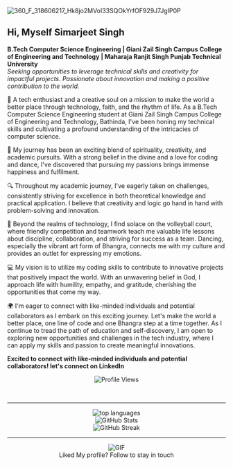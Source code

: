 ![360_F_318606217_Hk8jo2MVoI33SQOkYrfOF929J7JgIP0P](https://user-images.githubusercontent.com/130891817/232280778-77fcd051-7f5e-406e-a7d1-be502243f8f5.jpg)
## Hi, Myself Simarjeet Singh
**B.Tech Computer Science Engineering | Giani Zail Singh Campus College of Engineering and Technology | Maharaja Ranjit Singh Punjab Technical University**  
*Seeking opportunities to leverage technical skills and creativity for impactful projects.  Passionate about innovation and making a positive contribution to the world.*


🌟 A tech enthusiast and a creative soul on a mission to make the world a better place through technology, faith, and the rhythm of life. As a B.Tech Computer Science Engineering student at Giani Zail Singh Campus College of Engineering and Technology, Bathinda, I've been honing my technical skills and cultivating a profound understanding of the intricacies of computer science.

🎨 My journey has been an exciting blend of spirituality, creativity, and academic pursuits. With a strong belief in the divine and a love for coding and dance, I've discovered that pursuing my passions brings immense happiness and fulfilment.

🔍 Throughout my academic journey, I've eagerly taken on challenges, consistently striving for excellence in both theoretical knowledge and practical application. I believe that creativity and logic go hand in hand with problem-solving and innovation.

🏐 Beyond the realms of technology, I find solace on the volleyball court, where friendly competition and teamwork teach me valuable life lessons about discipline, collaboration, and striving for success as a team. Dancing, especially the vibrant art form of Bhangra, connects me with my culture and provides an outlet for expressing my emotions.

💻 My vision is to utilize my coding skills to contribute to innovative projects that positively impact the world. With an unwavering belief in God, I approach life with humility, empathy, and gratitude, cherishing the opportunities that come my way.

🌍 I'm eager to connect with like-minded individuals and potential collaborators as I embark on this exciting journey. Let's make the world a better place, one line of code and one Bhangra step at a time together. As I continue to tread the path of education and self-discovery, I am open to exploring new opportunities and challenges in the tech industry, where I can apply my skills and passion to create meaningful innovations.


**Excited to connect with like-minded individuals and potential collaborators! let's connect on <b>LinkedIn</b>**

<p align="center">
  <img src="https://komarev.com/ghpvc/?username=SimarjeetxSingh&label=Profile%20views&color=0e75b6&style=flat" alt="Profile Views"/>
</p>

<br/>
<hr/>
<div align="center">
  <img align="" src="https://github-readme-stats.vercel.app/api/top-langs?username=SimarjeetxSingh&show_icons=true&locale=en&layout=compact" alt="top languages"/>
</div>
<div align="center">
  <img align="center" src="https://github-readme-stats.vercel.app/api?username=SimarjeetxSingh&show_icons=true&locale=en" alt="GitHub Stats" />
</div>
<div align="center">
  <img align="center" src="https://github-readme-streak-stats.herokuapp.com/?user=SimarjeetxSingh" alt="GitHub Streak" />
</div>

<hr/>
<div align="center">
  <img src="https://media4.giphy.com/media/NytMLKyiaIh6VH9SPm/giphy.gif?cid=ecf05e4730zmjvnvjf49em52l7ggu321owhtzqgtsh924yr2&ep=v1_gifs_search&rid=giphy.gif&ct=g" alt="GIF"/>
</div>
<div align="center">
  Liked My profile? Follow to stay in touch
</div>
</hr>
